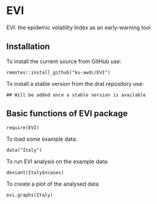 # EVI
EVI: the epidemic volatility Index as an early-warning tool

## Installation

To install the current source from GitHub use:

    remotes::install_github("ku-awdc/EVI")

To install a stable version from the drat repository use:

    ## Will be added once a stable version is available

## Basic functions of EVI package

    require(EVI)

To load some example data:

    data("Italy")
    
To run EVI analysis on the example data:

    deviant(Italy$ncases)

To create a plot of the analysed data 

    evi.graphs(Italy)
